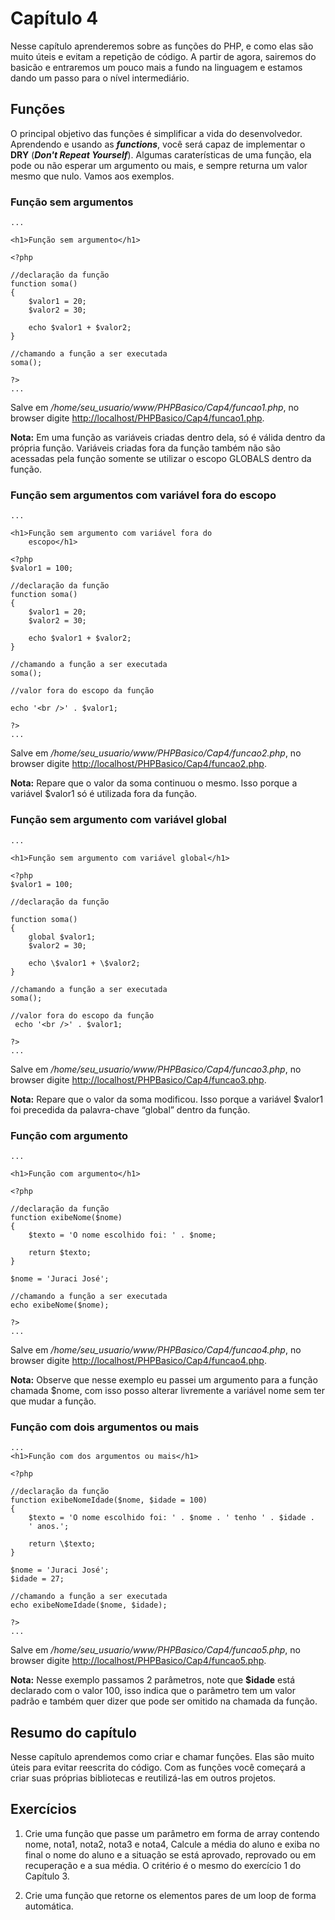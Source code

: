 
Capítulo 4
==========

Nesse capítulo aprenderemos sobre as funções do PHP, e como elas são
muito úteis e evitam a repetição de código. A partir de agora, sairemos
do basicão e entraremos um pouco mais a fundo na linguagem e estamos
dando um passo para o nível intermediário.

Funções
-------

O principal objetivo das funções é simplificar a vida do desenvolvedor.
Aprendendo e usando as ***functions***, você será capaz de implementar o
**DRY** (***Don't Repeat Yourself***). Algumas caraterísticas de uma
função, ela pode ou não esperar um argumento ou mais, e sempre returna
um valor mesmo que nulo. Vamos aos exemplos.

### Função sem argumentos

```
...

<h1>Função sem argumento</h1>

<?php

//declaração da função
function soma()
{
    $valor1 = 20;
    $valor2 = 30;

    echo $valor1 + $valor2;
}

//chamando a função a ser executada
soma();

?>
...
```

Salve em */home/seu\_usuario/www/PHPBasico/Cap4/funcao1.php*, no browser
digite
[http://localhost/PHPBasico/Cap](http://localhost/PHPBasico/Cap4/funcao1.php)[4](http://localhost/PHPBasico/Cap4/funcao1.php)[/](http://localhost/PHPBasico/Cap4/funcao1.php)[funcao1](http://localhost/PHPBasico/Cap4/funcao1.php)[.php](http://localhost/PHPBasico/Cap4/funcao1.php).

**Nota:** Em uma função as variáveis criadas dentro dela, só é válida
dentro da própria função. Variáveis criadas fora da função também não
são acessadas pela função somente se utilizar o escopo GLOBALS dentro da
função.

### Função sem argumentos com variável fora do escopo

```
...

<h1>Função sem argumento com variável fora do
    escopo</h1>

<?php
$valor1 = 100;

//declaração da função
function soma()
{
    $valor1 = 20;
    $valor2 = 30;

    echo $valor1 + $valor2;
}

//chamando a função a ser executada
soma();

//valor fora do escopo da função

echo '<br />' . $valor1;

?>
...
```

Salve em */home/seu\_usuario/www/PHPBasico/Cap4/funcao2.php*, no browser
digite
[http://localhost/PHPBasico/Cap](http://localhost/PHPBasico/Cap4/funcao1.php)[4](http://localhost/PHPBasico/Cap4/funcao1.php)[/](http://localhost/PHPBasico/Cap4/funcao1.php)[funcao](http://localhost/PHPBasico/Cap4/funcao1.php)[2](http://localhost/PHPBasico/Cap4/funcao1.php)[.php](http://localhost/PHPBasico/Cap4/funcao1.php).

**Nota:** Repare que o valor da soma continuou o mesmo. Isso porque a
variável $valor1 só é utilizada fora da função.

### Função sem argumento com variável global
```
...

<h1>Função sem argumento com variável global</h1>

<?php
$valor1 = 100;

//declaração da função

function soma()
{
    global $valor1;
    $valor2 = 30;

    echo \$valor1 + \$valor2;
}

//chamando a função a ser executada
soma();

//valor fora do escopo da função
 echo '<br />' . $valor1;

?>
...
```

Salve em */home/seu\_usuario/www/PHPBasico/Cap4/funcao3.php*, no browser
digite
[http://localhost/PHPBasico/Cap](http://localhost/PHPBasico/Cap4/funcao1.php)[4](http://localhost/PHPBasico/Cap4/funcao1.php)[/](http://localhost/PHPBasico/Cap4/funcao1.php)[funcao](http://localhost/PHPBasico/Cap4/funcao1.php)[3](http://localhost/PHPBasico/Cap4/funcao1.php)[.php](http://localhost/PHPBasico/Cap4/funcao1.php).

**Nota:** Repare que o valor da soma modificou. Isso porque a variável
\$valor1 foi precedida da palavra-chave “global” dentro da função.

### Função com argumento
```
...

<h1>Função com argumento</h1>

<?php

//declaração da função
function exibeNome($nome)
{
    $texto = 'O nome escolhido foi: ' . $nome;

    return $texto;
}

$nome = 'Juraci José';

//chamando a função a ser executada
echo exibeNome($nome);

?>
...
```

Salve em */home/seu\_usuario/www/PHPBasico/Cap4/funcao4.php*, no browser
digite
[http://localhost/PHPBasico/Cap](http://localhost/PHPBasico/Cap4/funcao4.php)[4](http://localhost/PHPBasico/Cap4/funcao4.php)[/](http://localhost/PHPBasico/Cap4/funcao4.php)[funcao](http://localhost/PHPBasico/Cap4/funcao4.php)[4](http://localhost/PHPBasico/Cap4/funcao4.php)[.php](http://localhost/PHPBasico/Cap4/funcao4.php).

**Nota:** Observe que nesse exemplo eu passei um argumento para a função
chamada $nome, com isso posso alterar livremente a variável nome sem
ter que mudar a função.

### Função com dois argumentos ou mais
```
...
<h1>Função com dos argumentos ou mais</h1>

<?php

//declaração da função
function exibeNomeIdade($nome, $idade = 100)
{
    $texto = 'O nome escolhido foi: ' . $nome . ' tenho ' . $idade .
    ' anos.';

    return \$texto;
}

$nome = 'Juraci José';
$idade = 27;

//chamando a função a ser executada
echo exibeNomeIdade($nome, $idade);

?>
...
```

Salve em */home/seu\_usuario/www/PHPBasico/Cap4/funcao5.php*, no browser
digite
[http://localhost/PHPBasico/Cap](http://localhost/PHPBasico/Cap4/funcao5.php)[4](http://localhost/PHPBasico/Cap4/funcao5.php)[/](http://localhost/PHPBasico/Cap4/funcao5.php)[funcao](http://localhost/PHPBasico/Cap4/funcao5.php)[5.](http://localhost/PHPBasico/Cap4/funcao5.php)[php](http://localhost/PHPBasico/Cap4/funcao5.php).

**Nota:** Nesse exemplo passamos 2 parâmetros, note que **$idade** está
declarado com o valor 100, isso indica que o parâmetro tem um valor
padrão e também quer dizer que pode ser omitido na chamada da função.

Resumo do capítulo
------------------

Nesse capítulo aprendemos como criar e chamar funções. Elas são muito
úteis para evitar reescrita do código. Com as funções você começará a
criar suas próprias bibliotecas e reutilizá-las em outros projetos.

Exercícios
----------

1.  Crie uma função que passe um parâmetro em forma de array contendo
    nome, nota1, nota2, nota3 e nota4, Calcule a média do aluno e exiba
    no final o nome do aluno e a situação se está aprovado, reprovado ou
    em recuperação e a sua média. O critério é o mesmo do exercício 1 do
    Capítulo 3.

2.  Crie uma função que retorne os elementos pares de um loop de
    forma automática.
